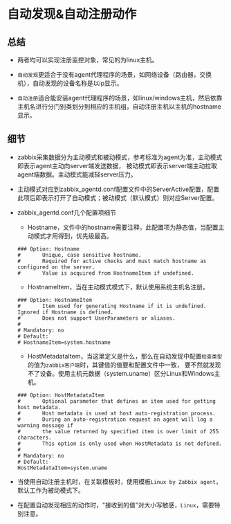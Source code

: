# 自动发现&自动注册动作


## 总结
- 两者均可以实现注册监控对象，常见的为linux主机。

- `自动发现`更适合于没有agent代理程序的场景，如网络设备（路由器，交换机），自动发现的设备名称是以ip显示。

- `自动注册`适合能安装agent代理程序的场景，如linux/windows主机，然后依靠主机名进行分门别类划分到相应的主机组，自动注册主机以主机的hostname显示。


## 细节
- zabbix采集数据分为主动模式和被动模式，参考标准为agent为准，主动模式即表示agent主动向server端发送数据，
  被动模式即表示server端主动拉取agent端数据。主动模式能减轻server压力。

- 主动模式对应到zabbix_agentd.conf配置文件中的ServerActive配置，配置此项后即表示打开了自动模式；被动模式（默认模式）则对应Server配置。

- zabbix_agentd.conf几个配置项细节
    - Hostname，文件中的hostname需要注释，此配置项为静态值，当配置主动模式才用得到，优先级最高。
    ```
    ### Option: Hostname
    #       Unique, case sensitive hostname.
    #       Required for active checks and must match hostname as configured on the server.
    #       Value is acquired from HostnameItem if undefined.
    ```
    
    - HostnameItem，当在主动模式模式下，默认使用系统主机名注册。
    ```
    ### Option: HostnameItem
    #       Item used for generating Hostname if it is undefined. Ignored if Hostname is defined.
    #       Does not support UserParameters or aliases.
    #
    # Mandatory: no
    # Default:
    # HostnameItem=system.hostname
    ```
    
    - HostMetadataItem，当这里定义是什么，那么在自动发现中配置`检查类型`的值为`zabbix客户端`时，其键值的值要和配置文件中一致，
      要不然就发现不了设备。使用主机元数据（system.uname）区分Linux和Windows主机。
    ```
    ### Option: HostMetadataItem
    #       Optional parameter that defines an item used for getting host metadata.
    #       Host metadata is used at host auto-registration process.
    #       During an auto-registration request an agent will log a warning message if
    #       the value returned by specified item is over limit of 255 characters.
    #       This option is only used when HostMetadata is not defined.
    #
    # Mandatory: no
    # Default:
    HostMetadataItem=system.uname
    ```

- 当使用自动注册主机时，在关联模板时，使用模板`Linux by Zabbix agent`，默认工作为被动模式下。

- 在配置自动发现相应的动作时，"接收到的值"对大小写敏感，`Linux`，需要特别注意。
